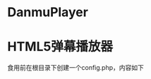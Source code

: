 DanmuPlayer
===========

HTML5弹幕播放器
===========
食用前在根目录下创建一个config.php，内容如下
	<?php
	define("sqlUser","数据库用户名");
	define("sqlPass","数据库密码");
	define("sqlAddress","数据库地址");
	?>